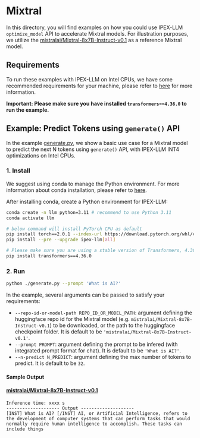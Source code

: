 # Mixtral
In this directory, you will find examples on how you could use IPEX-LLM `optimize_model` API to accelerate Mixtral models. For illustration purposes, we utilize the [mistralai/Mixtral-8x7B-Instruct-v0.1](https://huggingface.co/mistralai/Mixtral-8x7B-Instruct-v0.1) as a reference Mixtral model.

## Requirements
To run these examples with IPEX-LLM on Intel CPUs, we have some recommended requirements for your machine, please refer to [here](../README.md#recommended-requirements) for more information.

**Important: Please make sure you have installed `transformers==4.36.0` to run the example.**

## Example: Predict Tokens using `generate()` API
In the example [generate.py](./generate.py), we show a basic use case for a Mixtral model to predict the next N tokens using `generate()` API, with IPEX-LLM INT4 optimizations on Intel CPUs.
### 1. Install
We suggest using conda to manage the Python environment. For more information about conda installation, please refer to [here](https://docs.conda.io/en/latest/miniconda.html#).

After installing conda, create a Python environment for IPEX-LLM:
```bash
conda create -n llm python=3.11 # recommend to use Python 3.11
conda activate llm

# below command will install PyTorch CPU as default
pip install torch==2.0.1 --index-url https://download.pytorch.org/whl/cpu
pip install --pre --upgrade ipex-llm[all]

# Please make sure you are using a stable version of Transformers, 4.36.0 or newer.
pip install transformers==4.36.0
```

### 2. Run

```bash
python ./generate.py --prompt 'What is AI?'
```

In the example, several arguments can be passed to satisfy your requirements:

- `--repo-id-or-model-path REPO_ID_OR_MODEL_PATH`: argument defining the huggingface repo id for the Mixtral model (e.g. `mistralai/Mixtral-8x7B-Instruct-v0.1`) to be downloaded, or the path to the huggingface checkpoint folder. It is default to be `'mistralai/Mixtral-8x7B-Instruct-v0.1'`.
- `--prompt PROMPT`: argument defining the prompt to be infered (with integrated prompt format for chat). It is default to be `'What is AI?'`.
- `--n-predict N_PREDICT`: argument defining the max number of tokens to predict. It is default to be `32`.

#### Sample Output
#### [mistralai/Mixtral-8x7B-Instruct-v0.1](https://huggingface.co/mistralai/Mixtral-8x7B-Instruct-v0.1)
```log
Inference time: xxxx s 
-------------------- Output --------------------
[INST] What is AI? [/INST] AI, or Artificial Intelligence, refers to the development of computer systems that can perform tasks that would normally require human intelligence to accomplish. These tasks can include things
```
